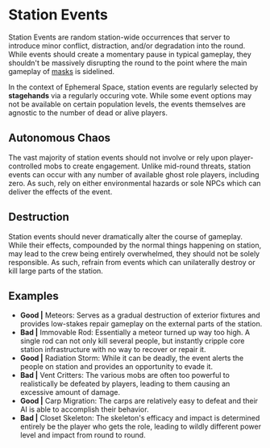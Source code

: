 # Station Events
Station Events are random station-wide occurrences that server to introduce minor conflict, distraction, and/or degradation into the round.
While events should create a momentary pause in typical gameplay, they shouldn't be massively disrupting the round to the point where the main gameplay of [masks](../masks/masks.md) is sidelined.

In the context of Ephemeral Space, station events are regularly selected by **stagehands** via a regularly occuring vote.
While some event options may not be available on certain population levels, the events themselves are agnostic to the number of dead or alive players.

## Autonomous Chaos
The vast majority of station events should not involve or rely upon player-controlled mobs to create engagement.
Unlike mid-round threats, station events can occur with any number of available ghost role players, including zero.
As such, rely on either environmental hazards or sole NPCs which can deliver the effects of the event.

## Destruction
Station events should never dramatically alter the course of gameplay.
While their effects, compounded by the normal things happening on station, may lead to the crew being entirely overwhelmed, they should not be solely responsible.
As such, refrain from events which can unilaterally destroy or kill large parts of the station.

## Examples
- **Good |** Meteors: Serves as a gradual destruction of exterior fixtures and provides low-stakes repair gameplay on the external parts of the station.
- **Bad |** Immovable Rod: Essentially a meteor turned up way too high. A single rod can not only kill several people, but instantly cripple core station infrastructure with no way to recover or repair it.
- **Good |** Radiation Storm: While it can be deadly, the event alerts the people on station and provides an opportunity to evade it.
- **Bad |** Vent Critters: The various mobs are often too powerful to realistically be defeated by players, leading to them causing an excessive amount of damage.
- **Good |** Carp Migration: The carps are relatively easy to defeat and their AI is able to accomplish their behavior.
- **Bad |** Closet Skeleton: The skeleton's efficacy and impact is determined entirely be the player who gets the role, leading to wildly different power level and impact from round to round.
